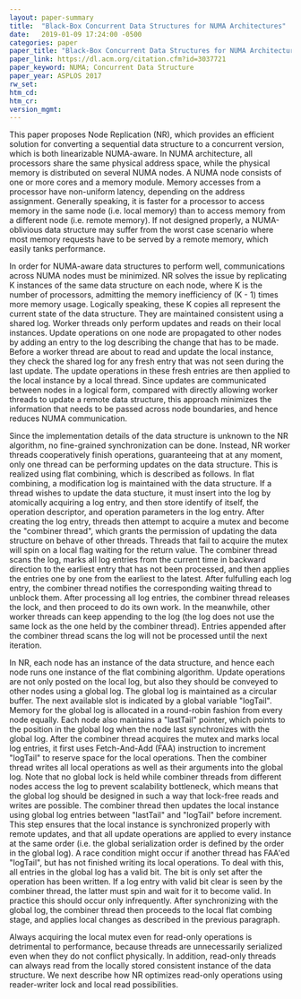 ```yaml
---
layout: paper-summary
title:  "Black-Box Concurrent Data Structures for NUMA Architectures"
date:   2019-01-09 17:24:00 -0500
categories: paper
paper_title: "Black-Box Concurrent Data Structures for NUMA Architectures"
paper_link: https://dl.acm.org/citation.cfm?id=3037721
paper_keyword: NUMA; Concurrent Data Structure
paper_year: ASPLOS 2017
rw_set: 
htm_cd: 
htm_cr: 
version_mgmt: 
---
```


This paper proposes Node Replication (NR), which provides an efficient solution for converting a sequential data structure
to a concurrent version, which is both linearizable NUMA-aware. In NUMA architecture, all processors share the same physical
address space, while the physical memory is distributed on several NUMA nodes. A NUMA node consists of one or more cores and 
a memory module. Memory accesses from a processor have non-uniform latency, depending on the address assignment. Generally
speaking, it is faster for a processor to access memory in the same node (i.e. local memory) than to access memory from 
a different node (i.e. remote memory). If not designed properly, a NUMA-oblivious data structure may suffer from the 
worst case scenario where most memory requests have to be served by a remote memory, which easily tanks performance.

In order for NUMA-aware data structures to perform well, communications across NUMA nodes must be minimized. NR solves the 
issue by replicating K instances of the same data structure on each node, where K is the number of processors, admitting the 
memory inefficiency of (K - 1) times more memory usage. Logically speaking, these K copies all represent the current state of 
the data structure. They are maintained consistent using a shared log. Worker threads only perform updates and reads on their 
local instances. Update operations on one node are propagated to other nodes by adding an entry to the log describing the 
change that has to be made. Before a worker thread are about to read and update the local instance, they check the shared 
log for any fresh entry that was not seen during the last update. The update operations in these fresh entries are then 
applied to the local instance by a local thread. Since updates are communicated between nodes in a logical form, compared
with directly allowing worker threads to update a remote data structure, this approach minimizes the information that 
needs to be passed across node boundaries, and hence reduces NUMA communication. 

Since the implementation details of the data structure is unknown to the NR algorithm, no fine-grained synchronization
can be done. Instead, NR worker threads cooperatively finish operations, guaranteeing that at any moment, only one thread
can be performing updates on the data structure. This is realized using flat combining, which is described as follows.
In flat combining, a modification log is maintained with the data structure. If a thread wishes to update the data stucture,
it must insert into the log by atomically acquiring a log entry, and then store identify of itself, the operation descriptor,
and operation parameters in the log entry. After creating the log entry, threads then attempt to acquire a mutex and become 
the "combiner thread", which grants the permission of updating the data structure on behave of other threads. Threads that 
fail to acquire the mutex will spin on a local flag waiting for the return value. The combiner thread scans the log, 
marks all log entries from the current time in backward direction to the earliest entry that has not been processed, and 
then applies the entries one by one from the earliest to the latest. After fulfulling each log entry, the combiner thread
notifies the corresponding waiting thread to unblock them. After processing all log entries, the combiner thread releases 
the lock, and then proceed to do its own work. In the meanwhile, other worker threads can keep appending to the log
(the log does not use the same lock as the one held by the combiner thread). Entries appended after the combiner thread
scans the log will not be processed until the next iteration.

In NR, each node has an instance of the data structure, and hence each node runs one instance of the flat combining algorithm.
Update operations are not only posted on the local log, but also they should be conveyed to other nodes using a global log.
The global log is maintained as a circular buffer. The next available slot is indicated by a global variable "logTail".
Memory for the global log is allocated in a round-robin fashion from every node equally.
Each node also maintains a "lastTail" pointer, which points to the position in the global log when the node last synchronizes 
with the global log. After the combiner thread acquires the mutex and marks local log entries, it first uses Fetch-And-Add 
(FAA) instruction to increment "logTail" to reserve space for the local operations. Then the combiner thread writes all 
local operations as well as their arguments into the global log. Note that no global lock is held while combiner threads
from different nodes access the log to prevent scalability bottleneck, which means that the global log should be designed 
in such a way that lock-free reads and writes are possible. The combiner thread then updates the local instance using
global log entries between "lastTail" and "logTail" before increment. This step ensures that the local instance is 
synchronized properly with remote updates, and that all update operations are applied to every instance at the same order
(i.e. the global serialization order is defined by the order in the global log). A race condition might occur if another
thread has FAA'ed "logTail", but has not finished writing its local operations. To deal with this, all entries in the 
global log has a valid bit. The bit is only set after the operation has been written. If a log entry with valid bit clear
is seen by the combiner thread, the latter must spin and wait for it to become valid. In practice this should occur only
infrequently. After synchronizing with the global log, the combiner thread then proceeds to the local flat combing stage, 
and applies local changes as described in the previous paragraph. 

Always acquiring the local mutex even for read-only operations is detrimental to performance, because threads are 
unnecessarily serialized even when they do not conflict physically. In addition, read-only threads can always read from
the locally stored consistent instance of the data structure. We next describe how NR optimizes read-only operations
using reader-writer lock and local read possibilities. 



